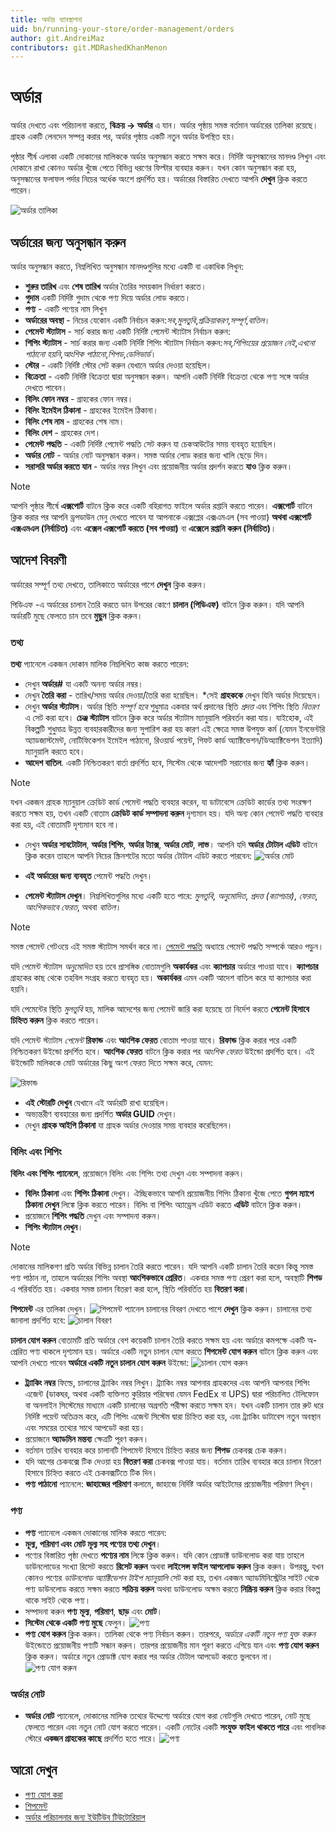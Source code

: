 ```yaml
---
title: অর্ডার ব্যাবস্থাপনা
uid: bn/running-your-store/order-management/orders
author: git.AndreiMaz
contributors: git.MDRashedKhanMenon
---
```


# অর্ডার

অর্ডার দেখতে এবং পরিচালনা করতে, **বিক্রয় → অর্ডার** এ যান। অর্ডার পৃষ্ঠায় সমস্ত বর্তমান অর্ডারের তালিকা রয়েছে। গ্রাহক একটি লেনদেন সম্পন্ন করার পর, অর্ডার পৃষ্ঠায় একটি নতুন অর্ডার উপস্থিত হয়।

পৃষ্ঠার শীর্ষ এলাকা একটি দোকানের মালিককে অর্ডার অনুসন্ধান করতে সক্ষম করে। নির্দিষ্ট অনুসন্ধানের মানদণ্ড লিখুন এবং দোকানে রাখা কোনও অর্ডার খুঁজে পেতে বিভিন্ন ধরণের ফিল্টার ব্যবহার করুন। যখন কোন অনুসন্ধান করা হয়, অনুসন্ধানের ফলাফল পর্দার নিচের অর্ধেক অংশে প্রদর্শিত হয়। অর্ডারের বিস্তারিত দেখতে আপনি **দেখুন** ক্লিক করতে পারেন।

![অর্ডার তালিকা](_static/orders/search.jpg)

## অর্ডারের জন্য অনুসন্ধান করুন

অর্ডার অনুসন্ধান করতে, নিম্নলিখিত অনুসন্ধান মানদণ্ডগুলির মধ্যে একটি বা একাধিক লিখুন:

* **শুরুর তারিখ** এবং **শেষ তারিখ** অর্ডার তৈরির সময়কাল নির্ধারণ করতে।
* **গুদাম** একটি নির্দিষ্ট গুদাম থেকে পণ্য দিয়ে অর্ডার লোড করতে।
* **পণ্য** - একটি পণ্যের নাম লিখুন
* **অর্ডারের অবস্থা** - নিচের যেকোন একটি নির্বাচন করুন:*সব*,*মুলতুবি*,*প্রক্রিয়াকরণ*,*সম্পূর্ণ*,*বাতিল*।
* **পেমেন্ট স্ট্যাটাস** - সার্চ করার জন্য একটি নির্দিষ্ট পেমেন্ট স্ট্যাটাস নির্বাচন করুন:
* **শিপিং স্ট্যাটাস** - সার্চ করার জন্য একটি নির্দিষ্ট শিপিং স্ট্যাটাস নির্বাচন করুন:*সব*,*শিপিংয়ের প্রয়োজন নেই*,*এখনো পাঠানো হয়নি*,*আংশিক পাঠানো*,*শিপড*,*ডেলিভার্ড*।
* **স্টোর** - একটি নির্দিষ্ট স্টোর সেট করুন যেখানে অর্ডার দেওয়া হয়েছিল।
* **বিক্রেতা** - একটি নির্দিষ্ট বিক্রেতা দ্বারা অনুসন্ধান করুন। আপনি একটি নির্দিষ্ট বিক্রেতা থেকে পণ্য সঙ্গে অর্ডার দেখতে পাবেন।
* **বিলিং ফোন নম্বর** - গ্রাহকের ফোন নম্বর।
* **বিলিং ইমেইল ঠিকানা** - গ্রাহকের ইমেইল ঠিকানা।
* **বিলিং শেষ নাম** - গ্রাহকের শেষ নাম।
* **বিলিং দেশ** - গ্রাহকের দেশ।
* **পেমেন্ট পদ্ধতি** - একটি নির্দিষ্ট পেমেন্ট পদ্ধতি সেট করুন যা চেকআউটের সময় ব্যবহৃত হয়েছিল।
* **অর্ডার নোট** - অর্ডার নোট অনুসন্ধান করুন। সমস্ত অর্ডার লোড করার জন্য খালি ছেড়ে দিন।
* **সরাসরি অর্ডার করতে যান** - অর্ডার নম্বর লিখুন এবং প্রয়োজনীয় অর্ডার প্রদর্শন করতে **যাও** ক্লিক করুন।

> [!NOTE]
>
> আপনি পৃষ্ঠার শীর্ষে **এক্সপোর্ট** বাটনে ক্লিক করে একটি বহিরাগত ফাইলে অর্ডার রপ্তানি করতে পারেন। **এক্সপোর্ট** বাটনে ক্লিক করার পর আপনি ড্রপডাউন মেনু দেখতে পাবেন যা আপনাকে এক্সপ্লের এক্সএমএল (সব পাওয়া) **অথবা এক্সপোর্ট এক্সএমএল (নির্বাচিত)** এবং **এক্সেল এক্সপোর্ট করতে (সব পাওয়া)** বা **এক্সেলে রপ্তানি করুন (নির্বাচিত)**।

## আদেশ বিবরণী

অর্ডারের সম্পূর্ণ তথ্য দেখতে, তালিকাতে অর্ডারের পাশে **দেখুন** ক্লিক করুন।

পিডিএফ -এ অর্ডারের চালান তৈরি করতে ডান উপরের কোণে **চালান (পিডিএফ)** বাটনে ক্লিক করুন। যদি আপনি অর্ডারটি মুছে ফেলতে চান তবে **মুছুন** ক্লিক করুন।

### তথ্য

**তথ্য** প্যানেলে একজন দোকান মালিক নিম্নলিখিত কাজ করতে পারেন:

* দেখুন **অর্ডার#** যা একটি অনন্য অর্ডার নম্বর।
* দেখুন **তৈরি করা** - তারিখ/সময় অর্ডার দেওয়া/তৈরি করা হয়েছিল।
*সেই **গ্রাহককে** দেখুন যিনি অর্ডার দিয়েছেন।
* দেখুন **অর্ডার স্ট্যাটাস**। অর্ডার স্থিতি *সম্পূর্ণ হবে* শুধুমাত্র একবার অর্থ প্রদানের স্থিতি *প্রদত্ত* এবং শিপিং স্থিতি *বিতরণ* এ সেট করা হবে। **চেঞ্জ স্ট্যাটাস** বাটনে ক্লিক করে অর্ডার স্ট্যাটাস ম্যানুয়ালি পরিবর্তন করা যায়। যাইহোক, এই বিকল্পটি শুধুমাত্র উন্নত ব্যবহারকারীদের জন্য সুপারিশ করা হয় কারণ এই ক্ষেত্রে সমস্ত উপযুক্ত কর্ম (যেমন ইনভেন্টরি অ্যাডজাস্টমেন্ট, নোটিফিকেশন ইমেইল পাঠানো, রিওয়ার্ড পয়েন্ট, গিফট কার্ড অ্যাক্টিভেশন/ডিঅ্যাক্টিভেশন ইত্যাদি) ম্যানুয়ালি করতে হবে।
* **আদেশ বাতিল**. একটি নিশ্চিতকরণ বার্তা প্রদর্শিত হবে, সিস্টেম থেকে আদেশটি সরানোর জন্য **হ্যাঁ** ক্লিক করুন।

> [!NOTE]
>
> যখন একজন গ্রাহক ম্যানুয়াল ক্রেডিট কার্ড পেমেন্ট পদ্ধতি ব্যবহার করেন, যা ডাটাবেসে ক্রেডিট কার্ডের তথ্য সংরক্ষণ করতে সক্ষম হয়, তখন একটি বোতাম **ক্রেডিট কার্ড সম্পাদনা করুন** দৃশ্যমান হয়। যদি অন্য কোন পেমেন্ট পদ্ধতি ব্যবহার করা হয়, এই বোতামটি দৃশ্যমান হবে না।

* দেখুন **অর্ডার সাবটোটাল**, **অর্ডার শিপিং**, **অর্ডার ট্যাক্স**, **অর্ডার মোট**, **লাভ**। আপনি যদি **অর্ডার টোটাল এডিট** বাটনে ক্লিক করেন তাহলে আপনি নিচের স্ক্রিনশটের মতো অর্ডার টোটাল এডিট করতে পারবেন:
![অর্ডার মোট](_static/orders/edit-totals.jpg)

* **এই অর্ডারের জন্য ব্যবহৃত** পেমেন্ট পদ্ধতি দেখুন।
* **পেমেন্ট স্ট্যাটাস দেখুন**। নিম্নলিখিতগুলির মধ্যে একটি হতে পারে: *মুলতুবি*, *অনুমোদিত*, *প্রদত্ত (ক্যাপচার)*, *ফেরত*, *আংশিকভাবে ফেরত*, অথবা *বাতিল*।

> [!NOTE]
>
> সমস্ত পেমেন্ট গেটওয়ে এই সমস্ত স্ট্যাটাস সমর্থন করে না। [পেমেন্ট পদ্ধতি](xref:bn/get-start/configure-payment/payment-methods/index) অধ্যায়ে পেমেন্ট পদ্ধতি সম্পর্কে আরও পড়ুন।

যদি পেমেন্ট স্ট্যাটাস *অনুমোদিত* হয় তবে প্রাসঙ্গিক বোতামগুলি **অকার্যকর** এবং **ক্যাপচার** অর্ডারে পাওয়া যাবে। **ক্যাপচার** গ্রাহকের কাছ থেকে তহবিল সংগ্রহ করতে ব্যবহৃত হয়। **অকার্যকর** এমন একটি আদেশ বাতিল করে যা ক্যাপচার করা হয়নি।

যদি পেমেন্টের স্থিতি *মুলতুবি* হয়, মালিক আদেশের জন্য পেমেন্ট জারি করা হয়েছে তা নির্দেশ করতে **পেমেন্ট হিসাবে চিহ্নিত করুন** ক্লিক করতে পারেন।

যদি পেমেন্ট স্ট্যাটাস *পেমেন্ট* **রিফান্ড** এবং **আংশিক ফেরত** বোতাম পাওয়া যাবে। **রিফান্ড** ক্লিক করার পরে একটি নিশ্চিতকরণ উইন্ডো প্রদর্শিত হবে। **আংশিক ফেরত** বাটনে ক্লিক করার পর *আংশিক ফেরত* উইন্ডো প্রদর্শিত হবে। এই উইন্ডোটি মালিককে মোট অর্ডারের কিছু অংশ ফেরত দিতে সক্ষম করে, যেমন:

![রিফান্ড](_static/orders/refund.png)

* **এই স্টোরটি দেখুন** যেখানে এই অর্ডারটি রাখা হয়েছিল।
* অভ্যন্তরীণ ব্যবহারের জন্য প্রদর্শিত **অর্ডার GUID** দেখুন।
* দেখুন **গ্রাহক আইপি ঠিকানা** যা গ্রাহক অর্ডার দেওয়ার সময় ব্যবহার করেছিলেন।

### বিলিং এবং শিপিং

**বিলিং এবং শিপিং প্যানেলে**, প্রয়োজনে বিলিং এবং শিপিং তথ্য দেখুন এবং সম্পাদনা করুন।

* **বিলিং ঠিকানা** এবং **শিপিং ঠিকানা** দেখুন। ঐচ্ছিকভাবে আপনি প্রয়োজনীয় শিপিং ঠিকানা খুঁজে পেতে **গুগল ম্যাপে ঠিকানা দেখুন** লিঙ্কে ক্লিক করতে পারেন। বিলিং বা শিপিং অ্যাড্রেস এডিট করতে **এডিট** বাটনে ক্লিক করুন।
* প্রয়োজনে **শিপিং পদ্ধতি** দেখুন এবং সম্পাদনা করুন।
* **শিপিং স্ট্যাটাস দেখুন**।

> [!NOTE]
>
> দোকানের মালিকগণ প্রতি অর্ডার বিভিন্ন চালান তৈরি করতে পারেন। যদি আপনি একটি চালান তৈরি করেন কিন্তু সমস্ত পণ্য পাঠান না, তাহলে অর্ডারের শিপিং অবস্থা **আংশিকভাবে প্রেরিত**। একবার সমস্ত পণ্য প্রেরণ করা হলে, অবস্থাটি **শিপড** এ পরিবর্তিত হয়। একবার সমস্ত চালান বিতরণ করা হলে, স্থিতি পরিবর্তিত হয় **বিতরণ করা**।

**শিপমেন্ট** এর তালিকা দেখুন।
 ![শিপমেন্ট প্যানেল](_static/orders/shipments.jpg)
চালানের বিবরণ দেখতে পাশে **দেখুন** ক্লিক করুন। চালানের তথ্য জানালা প্রদর্শিত হবে:
 ![চালান বিবরণ](_static/orders/shipment-details.jpg)

**চালান যোগ করুন** বোতামটি প্রতি অর্ডারে বেশ কয়েকটি চালান তৈরি করতে সক্ষম হয় এবং অর্ডারে কমপক্ষে একটি অ-প্রেরিত পণ্য থাকলে দৃশ্যমান হয়। অর্ডারে একটি নতুন চালান যোগ করতে **শিপমেন্ট যোগ করুন** বাটনে ক্লিক করুন এবং আপনি দেখতে পাবেন **অর্ডারে একটি নতুন চালান যোগ করুন** উইন্ডো:
  ![চালান যোগ করুন](_static/orders/add-shipment.jpg)
  
* **ট্র্যাকিং নম্বর** ফিল্ডে, চালানের ট্র্যাকিং নম্বর লিখুন। ট্র্যাকিং নম্বর আপনার গ্রাহকদের এবং আপনি আপনার শিপিং এজেন্ট (ডাকঘর, অথবা একটি ব্যক্তিগত কুরিয়ার পরিষেবা যেমন FedEx বা UPS) দ্বারা পরিচালিত টেলিফোন বা অনলাইন সিস্টেমের মাধ্যমে একটি চালানের অগ্রগতি পরীক্ষা করতে সক্ষম হন। যখন একটি চালান তার রুট ধরে নির্দিষ্ট পয়েন্ট অতিক্রম করে, এটি শিপিং এজেন্ট সিস্টেম দ্বারা চিহ্নিত করা হয়, এবং ট্র্যাকিং ডাটাবেস নতুন অবস্থান এবং সময়ের তথ্যের সাথে আপডেট করা হয়।
* প্রয়োজনে **অ্যাডমিন মন্তব্য** ক্ষেত্রটি পূরণ করুন।
* বর্তমান তারিখ ব্যবহার করে চালানটি শিপমেন্ট হিসাবে চিহ্নিত করার জন্য **শিপড** চেকবক্স চেক করুন।
* যদি আগের চেকবক্সে টিক দেওয়া হয় **বিতরণ করা** চেকবক্স পাওয়া যায়। বর্তমান তারিখ ব্যবহার করে চালান বিতরণ হিসাবে চিহ্নিত করতে এই চেকবক্সটিতে টিক দিন।
* **পণ্য পাঠানো** প্যানেলে: **জাহাজের পরিমাণ** কলামে, জাহাজে নির্দিষ্ট অর্ডার আইটেমের প্রয়োজনীয় পরিমাণ লিখুন।

### পণ্য

* **পণ্য** প্যানেলে একজন দোকানের মালিক করতে পারেন:
* **মূল্য, পরিমাণ এবং মোট মূল্য সহ পণ্যের তথ্য দেখুন**।
* পণ্যের বিস্তারিত পৃষ্ঠা দেখতে **পণ্যের নাম** লিঙ্কে ক্লিক করুন। যদি কোন প্রোডাক্ট ডাউনলোড করা যায় তাহলে ডাউনলোডের সংখ্যা রিসেট করতে **রিসেট করুন** অথবা **লাইসেন্স ফাইল আপলোড করুন** ক্লিক করুন। উপরন্তু, যখন কোনও পণ্যের *ডাউনলোড অ্যাক্টিভেশন টাইপ* *ম্যানুয়ালি* সেট করা হয়, তখন একজন অ্যাডমিনিস্ট্রেটর সাইট থেকে পণ্য ডাউনলোড করতে সক্ষম করতে **সক্রিয় করুন** অথবা ডাউনলোড অক্ষম করতে **নিষ্ক্রিয় করুন** ক্লিক করার বিকল্প থাকে সাইট থেকে পণ্য।
* সম্পাদনা করুন **পণ্য** **মূল্য**, **পরিমাণ**, **ছাড়** এবং **মোট**।
* **সিস্টেম থেকে একটি পণ্য মুছে** ফেলুন।
 ![পণ্য](_static/orders/products.jpg)
* **পণ্য যোগ করুন** ক্লিক করুন। তালিকা থেকে পণ্য নির্বাচন করুন। তারপরে, *অর্ডারে একটি নতুন পণ্য যুক্ত করুন* উইন্ডোতে প্রয়োজনীয় পণ্যটি সন্ধান করুন। তারপর প্রয়োজনীয় মান পূরণ করতে এগিয়ে যান এবং **পণ্য যোগ করুন** ক্লিক করুন। অর্ডারে নতুন প্রোডাক্ট যোগ করার পর অর্ডার টোটাল আপডেট করতে ভুলবেন না।
 ![পণ্য যোগ করুন](_static/orders/add-product.jpg)

### অর্ডার নোট

* **অর্ডার নোট** প্যানেলে, দোকানের মালিক তথ্যের উদ্দেশ্যে অর্ডারে যোগ করা নোটগুলি দেখতে পারেন, নোট মুছে ফেলতে পারেন এবং নতুন নোট যোগ করতে পারেন। একটি নোটের একটি **সংযুক্ত ফাইল থাকতে পারে** এবং পাবলিক স্টোরে **একজন গ্রাহকের কাছে** প্রদর্শিত হতে পারে।
![পণ্য](_static/orders/note.jpg)

## আরো দেখুন

* [পণ্য যোগ করা](xref:bn/running-your-store/catalog/products/add-products)
* [শিপমেন্ট](xref:bn/running-your-store/order-management/shipping-management)
* [অর্ডার পরিচালনার জন্য ইউটিউব টিউটোরিয়াল](https://www.youtube.com/watch?v=z6TUJOO3gVg&index=5&list=PLnL_aDfmRHwsbhj621A-RFb1KnzeFxYz4)
